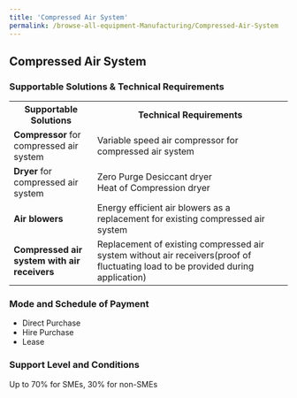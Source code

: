 ```yaml
---
title: 'Compressed Air System'
permalink: /browse-all-equipment-Manufacturing/Compressed-Air-System
---
```


## Compressed Air System

### Supportable Solutions & Technical Requirements

<table>
<tr>
    <th width="30%"><b>Supportable Solutions</b></th>
    <th width="auto"><b>Technical Requirements</b></th>
</tr>
<tr>
    <td><b>Compressor</b> for compressed air system</td>
    <td>Variable speed air compressor for compressed air system</td>
</tr>
<tr>
    <td><b>Dryer</b> for compressed air system</td>
    <td>Zero Purge Desiccant dryer<br>Heat of Compression dryer</td>
</tr>
<tr>
    <td><b>Air blowers</b></td>
    <td>Energy efficient air blowers as a replacement for existing compressed air system</td>
</tr>
<tr>
    <td><b>Compressed air system with air receivers</b></td>
    <td>Replacement of existing compressed air system without air receivers(proof of fluctuating load to be provided during application)</td>
</tr>
</table>

### Mode and Schedule of Payment 

- Direct Purchase
- Hire Purchase
- Lease

### Support Level and Conditions

Up to 70% for SMEs, 30% for non-SMEs


